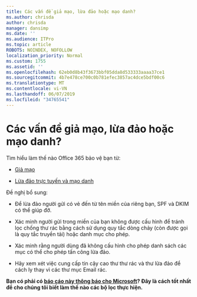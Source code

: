 ```yaml
---
title: Các vấn đề giả mạo, lừa đảo hoặc mạo danh?
ms.author: chrisda
author: chrisda
manager: dansimp
ms.date: ''
ms.audience: ITPro
ms.topic: article
ROBOTS: NOINDEX, NOFOLLOW
localization_priority: Normal
ms.custom: 1755
ms.assetid: ''
ms.openlocfilehash: 62eb0d8b43f3673bbf05dda8d533333aaaa37ce1
ms.sourcegitcommit: 4b7e478ce700c0b781efec3857ac4dce5bdf00c6
ms.translationtype: MT
ms.contentlocale: vi-VN
ms.lasthandoff: 06/07/2019
ms.locfileid: "34765541"
---
```

# <a name="issues-with-spoofing-phishing-or-impersonation"></a>Các vấn đề giả mạo, lừa đảo hoặc mạo danh?

Tìm hiểu làm thế nào Office 365 bảo vệ bạn từ:

- [Giả mạo](https://docs.microsoft.com/office365/securitycompliance/anti-spoofing-protection)

- [Lừa đảo trực tuyến và mạo danh](https://docs.microsoft.com/office365/securitycompliance/atp-anti-phishing)

Đề nghị bổ sung:

- Để lừa đảo người gửi có vẻ đến từ tên miền của riêng bạn, SPF và DKIM có thể giúp đỡ.

- Xác minh người gửi trong miền của bạn không được cấu hình để tránh lọc chống thư rác bằng cách sử dụng quy tắc dòng chảy (còn được gọi là quy tắc truyền tải) hoặc danh mục cho phép.

- Xác minh rằng người dùng đã không cấu hình cho phép danh sách các mục có thể cho phép tấn công lừa đảo.

- Hãy xem xét việc cung cấp tin cậy cao thư thư rác và thư lừa đảo để cách ly thay vì các thư mục Email rác.

**Bạn có phải có [báo cáo này thông báo cho Microsoft](https://support.office.com/article/b5caa9f1-cdf3-4443-af8c-ff724ea719d2)? Đây là cách tốt nhất để cho chúng tôi biết làm thế nào các bộ lọc thực hiện.**
